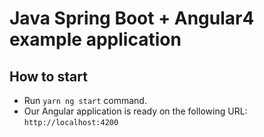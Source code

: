 # Java Spring Boot + Angular4 example application

## How to start
* Run `yarn ng start` command.
* Our Angular application is ready on the following URL: `http://localhost:4200`